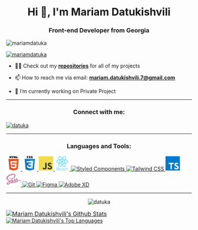 <h1 align="center">Hi 👋, I'm Mariam Datukishvili</h1>
<h3 align="center">Front-end Developer from Georgia</h3>

<p align="left"> <img src="https://komarev.com/ghpvc/?username=mariamdatuka&label=Profile%20views&color=3f5427&style=plastic" alt="mariamdatuka" /> </p>


<p align="left"> <a href="https://github.com/ryo-ma/github-profile-trophy"><img src="https://github-profile-trophy.vercel.app/?username=mariamdatuka" alt="mariamdatuka" /></a> </p>



- 👨‍💻 Check out my <a href="https://github.com/mariamdatuka?tab=repositories"><b>repositories</b></a> for all of my projects

- 📫 How to reach me via email: <b>mariam.datukishvili.7@gmail.com</b>

- 🔭 I’m currently working on Private Project
<hr></hr>

<h3 align="center">Connect with me:</h3>
<p align="center">

<a href="https://www.linkedin.com/in/mariam-datukishvili-42a249237/" target="blank"><img align="center" src="https://raw.githubusercontent.com/rahuldkjain/github-profile-readme-generator/master/src/images/icons/Social/linked-in-alt.svg" alt="datuka" height="30" width="40" /></a>
 
</p>

<hr></hr>

<h3 align="center">Languages and Tools:</h3>
<p align="left">
  <a href="https://www.w3schools.com/html/" target="_blank" rel="noreferrer">
    <img src="https://raw.githubusercontent.com/devicons/devicon/master/icons/html5/html5-original-wordmark.svg" alt="HTML5" width="40" height="40"/>
  </a>
  <a href="https://www.w3schools.com/css/" target="_blank" rel="noreferrer">
    <img src="https://raw.githubusercontent.com/devicons/devicon/master/icons/css3/css3-original-wordmark.svg" alt="CSS3" width="40" height="40"/>
  </a>
  <a href="https://developer.mozilla.org/en-US/docs/Web/JavaScript" target="_blank" rel="noreferrer">
    <img src="https://raw.githubusercontent.com/devicons/devicon/master/icons/javascript/javascript-original.svg" alt="JavaScript" width="40" height="40"/>
  </a>
  <a href="https://reactjs.org/" target="_blank" rel="noreferrer">
    <img src="https://raw.githubusercontent.com/devicons/devicon/master/icons/react/react-original-wordmark.svg" alt="React" width="40" height="40"/>
  </a>
  <a href="https://styled-components.com/" target="_blank" rel="noreferrer">
    <img src="https://styled-components.com/logo.png" alt="Styled Components" width="40" height="40"/>
  </a>
  <a href="https://tailwindcss.com/" target="_blank" rel="noreferrer">
    <img src="https://www.vectorlogo.zone/logos/tailwindcss/tailwindcss-icon.svg" alt="Tailwind CSS" width="40" height="40"/>
  </a>
  <a href="https://www.typescriptlang.org/" target="_blank" rel="noreferrer">
    <img src="https://raw.githubusercontent.com/devicons/devicon/master/icons/typescript/typescript-original.svg" alt="TypeScript" width="40" height="40"/>
  </a>
  <a href="https://sass-lang.com/" target="_blank" rel="noreferrer">
    <img src="https://raw.githubusercontent.com/devicons/devicon/master/icons/sass/sass-original.svg" alt="Sass" width="40" height="40"/>
  </a>

 

  <a href="https://git-scm.com/" target="_blank" rel="noreferrer">
    <img src="https://www.vectorlogo.zone/logos/git-scm/git-scm-icon.svg" alt="Git" width="40" height="40"/>
  </a>
  <a href="https://www.figma.com/" target="_blank" rel="noreferrer">
    <img src="https://www.vectorlogo.zone/logos/figma/figma-icon.svg" alt="Figma" width="40" height="40"/>
  </a>
   
   <a href="https://www.adobe.com/products/xd.html" target="_blank" rel="noreferrer">
    <img src="https://cdn.worldvectorlogo.com/logos/adobe-xd.svg" alt="Adobe XD" width="40" height="40"/>
  </a>
</p>



<!--
!snake gif
-->

<hr></hr>

<p align="center"><img align="center" src="https://github-readme-streak-stats.herokuapp.com/?user=mariamdatuka&theme=radical&border=7F3FBF&background=0D1117" alt="datuka" /></p>

<a> 
  <a href="https://github.com/mariamdatuka"><img alt="Mariam Datukishvili's Github Stats" src="https://denvercoder1-github-readme-stats.vercel.app/api?username=mariamdatuka&show_icons=true&count_private=true&theme=react&border_color=7F3FBF&bg_color=0D1117&title_color=CDB4DB&icon_color=CDB4DB" height="150px" width="49.5%" style="font-size: 16px;"/></a>
  <a href="https://github.com/mariamdatuka"><img alt="Mariam Datukishvili's Top Languages" src="https://denvercoder1-github-readme-stats.vercel.app/api/top-langs/?username=mariamdatuka&langs_count=8&layout=compact&theme=react&border_color=7F3FBF&bg_color=0D1117&title_color=CDB4DB&icon_color=CDB4DB" height="150px" width="49.5%"/></a>
  <br/>
</a
